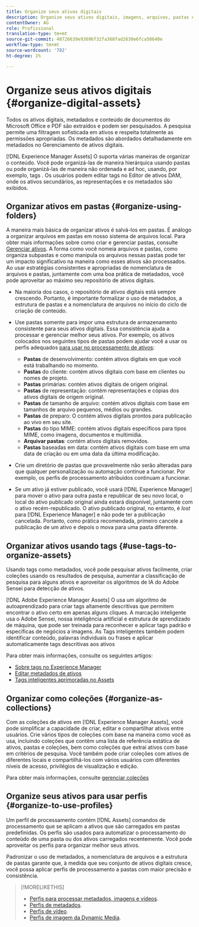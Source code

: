 ```yaml
---
title: Organize seus ativos digitais
description: Organize seus ativos digitais, imagens, arquivos, pastas e assim por diante usando o Experience Manager.
contentOwner: AG
role: Profissional
translation-type: tm+mt
source-git-commit: 48726639e93696f32fa368fad2630e6fca50640e
workflow-type: tm+mt
source-wordcount: '782'
ht-degree: 1%

---
```



# Organize seus ativos digitais {#organize-digital-assets}

Todos os ativos digitais, metadados e conteúdo de documentos do Microsoft Office e PDF são extraídos e podem ser pesquisados. A pesquisa permite uma filtragem sofisticada em ativos e respeita totalmente as permissões apropriadas. Os metadados são abordados detalhadamente em metadados no Gerenciamento de ativos digitais.

[!DNL Experience Manager Assets] O suporta várias maneiras de organizar o conteúdo. Você pode organizá-las de maneira hierárquica usando pastas ou pode organizá-las de maneira não ordenada e ad hoc, usando, por exemplo, tags . Os usuários podem editar tags no Editor de ativos DAM, onde os ativos secundários, as representações e os metadados são exibidos.

## Organizar ativos em pastas {#organize-using-folders}

A maneira mais básica de organizar ativos é salvá-los em pastas. É análogo a organizar arquivos em pastas em nosso sistema de arquivos local. Para obter mais informações sobre como criar e gerenciar pastas, consulte [Gerenciar ativos](manage-assets.md). A forma como você nomeia arquivos e pastas, como organiza subpastas e como manipula os arquivos nessas pastas pode ter um impacto significativo na maneira como esses ativos são processados. Ao usar estratégias consistentes e apropriadas de nomenclatura de arquivos e pastas, juntamente com uma boa prática de metadados, você pode aproveitar ao máximo seu repositório de ativos digitais.

* Na maioria dos casos, o repositório de ativos digitais está sempre crescendo. Portanto, é importante formalizar o uso de metadados, a estrutura de pastas e a nomenclatura de arquivos no início do ciclo de criação de conteúdo.
* Use pastas somente para impor uma estrutura de armazenamento consistente para seus ativos digitais. Essa consistência ajuda a processar e gerenciar melhor seus ativos. Por exemplo, os ativos colocados nos seguintes tipos de pastas podem ajudar você a usar os perfis adequados [para usar no processamento de ativos](processing-profiles.md):

   * **Pastas** de desenvolvimento: contém ativos digitais em que você está trabalhando no momento.
   * **Pastas** do cliente: contém ativos digitais com base em clientes ou nomes de projeto.
   * **Pastas** primárias: contém ativos digitais de origem original.
   * **Pastas** de representação: contém representações e cópias dos ativos digitais de origem original.
   * **Pastas** de tamanho de arquivo: contém ativos digitais com base em tamanhos de arquivo pequenos, médios ou grandes.
   * **Pastas** de preparo: O contém ativos digitais prontos para publicação ao vivo em seu site.
   * **Pastas** do tipo MIME: contém ativos digitais específicos para tipos MIME, como imagens, documentos e multimídia.
   * **Arquivar pastas**: contém ativos digitais removidos.
   * **Pastas** baseadas em data: contém ativos digitais com base em uma data de criação ou em uma data da última modificação.

* Crie um diretório de pastas que provavelmente não serão alteradas para que qualquer personalização ou automação continue a funcionar. Por exemplo, os perfis de processamento atribuídos continuam a funcionar.
* Se um ativo já estiver publicado, você usará [!DNL Experience Manager] para mover o ativo para outra pasta e republicar de seu novo local, o local do ativo publicado original ainda estará disponível, juntamente com o ativo recém-republicado. O ativo publicado original, no entanto, é *lost* para [!DNL Experience Manager] e não pode ter a publicação cancelada. Portanto, como prática recomendada, primeiro cancele a publicação de um ativo e depois o mova para uma pasta diferente.

## Organizar ativos usando tags {#use-tags-to-organize-assets}

Usando tags como metadados, você pode pesquisar ativos facilmente, criar coleções usando os resultados de pesquisa, aumentar a classificação de pesquisa para alguns ativos e aproveitar os algoritmos de IA do Adobe Sensei para detecção de ativos.

[!DNL Adobe Experience Manager Assets] O usa um algoritmo de autoaprendizado para criar tags altamente descritivas que permitem encontrar o ativo certo em apenas alguns cliques. A marcação inteligente usa o Adobe Sensei, nossa inteligência artificial e estrutura de aprendizado de máquina, que pode ser treinada para reconhecer e aplicar tags padrão e específicas de negócios a imagens. As Tags inteligentes também podem identificar conteúdo, palavras individuais ou frases e aplicar automaticamente tags descritivas aos ativos

Para obter mais informações, consulte os seguintes artigos:

* [Sobre tags no Experience Manager](/help/sites-authoring/tags.md)
* [Editar metadados de ativos](metadata.md)
* [Tags inteligentes aprimoradas no Assets](enhanced-smart-tags.md)

## Organizar como coleções {#organize-as-collections}

Com as coleções de ativos em [!DNL Experience Manager Assets], você pode simplificar a capacidade de criar, editar e compartilhar ativos entre usuários. Crie vários tipos de coleções com base na maneira como você as usa, incluindo coleções que contêm uma lista de referência estática de ativos, pastas e coleções, bem como coleções que extrai ativos com base em critérios de pesquisa.  Você também pode criar coleções com ativos de diferentes locais e compartilhá-los com vários usuários com diferentes níveis de acesso, privilégios de visualização e edição.

Para obter mais informações, consulte [gerenciar coleções](manage-collections.md)

<!-- TBD items: add screenshots where applicable
Any hints/recommendations of when to use what method of organizing? Some examples of how organizing helps towards a better taxonomy and improved content velocity.
Add back links to blog posts by marketing?
-->

## Organize seus ativos para usar perfis {#organize-to-use-profiles}

Um perfil de processamento contém [!DNL Assets] comandos de processamento que se aplicam a ativos que são carregados em pastas predefinidas. Os perfis são usados para automatizar o processamento do conteúdo de uma pasta ou dos ativos carregados recentemente. Você pode aproveitar os perfis para organizar melhor seus ativos.

Padronizar o uso de metadados, a nomenclatura de arquivos e a estrutura de pastas garante que, à medida que seu conjunto de ativos digitais cresce, você possa aplicar perfis de processamento a pastas com maior precisão e consistência.

>[!MORELIKETHIS]
>
>* [Perfis para processar metadados, imagens e vídeos](processing-profiles.md).
>* [Perfis de metadados](/help/assets/metadata-config.md#metadata-profiles).
>* [Perfis de vídeo](video-profiles.md).
>* [Perfis de imagem da Dynamic Media](image-profiles.md).

